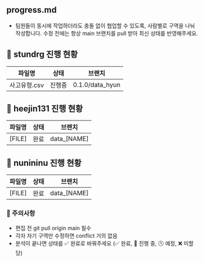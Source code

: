 ## progress.md
- 팀원들이 동시에 작업하더라도 충돌 없이 협업할 수 있도록, 사람별로 구역을 나눠 작성합니다. 수정 전에는 항상 main 브랜치를 pull 받아 최신 상태를 반영해주세요.

## 📌 stundrg 진행 현황

| 파일명 | 상태 | 브랜치 |
|--------|------|--------|
| 사고유형.csv | 진행중 | 0.1.0/data_hyun |

## 📌 heejin131 진행 현황

| 파일명 | 상태 | 브랜치 |
|--------|------|--------|
| [FILE] | 완료 | data_[NAME] |

## 📌 nunininu 진행 현황

| 파일명 | 상태 | 브랜치 |
|--------|------|--------|
| [FILE] | 완료 | data_[NAME] |

### 📌 주의사항

- 편집 전 git pull origin main 필수
- 각자 자기 구역만 수정하면 conflict 거의 없음
- 분석이 끝나면 상태를 ✅ 완료로 바꿔주세요 (✅ 완료, 🔄 진행 중, 🕓 예정, ❌ 미할당)
